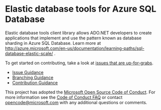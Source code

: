 # Elastic database tools for Azure SQL Database
Elastic database tools client library allows ADO.NET developers to create applications that implement and use the pattern known as database sharding in Azure SQL Database. Learn more at http://azure.microsoft.com/en-us/documentation/learning-paths/sql-database-elastic-scale/ .

To get started on contributing, take a look at [issues that are up-for-grabs](https://github.com/Azure/elastic-db-tools/labels/Up%20For%20Grabs).

- [Issue Guidance](https://github.com/Microsoft/Elastic-database-client-library-for-Azure-SQL-Database/blob/master/Documentation/Issue%20Guidance.md)
- [Branching Guidance](https://github.com/Microsoft/Elastic-database-client-library-for-Azure-SQL-Database/blob/master/Documentation/Branching%20Guidance.md)
- [Contribution Guidance](https://github.com/Microsoft/Elastic-database-client-library-for-Azure-SQL-Database/blob/master/Documentation/Contribution%20Guidance.md)

This project has adopted the [Microsoft Open Source Code of Conduct](https://opensource.microsoft.com/codeofconduct/). For more information see the [Code of Conduct FAQ](https://opensource.microsoft.com/codeofconduct/faq/) or contact [opencode@microsoft.com](mailto:opencode@microsoft.com) with any additional questions or comments.
